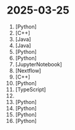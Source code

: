 # 2025-03-25

1. [](https://github.comundefined "real time face swap and one-click video deepfake with only a single image") [Python]
2. [](https://github.comundefined "TensorRT-LLM provides users with an easy-to-use Python API to define Large Language Models (LLMs) and build TensorRT engines that contain state-of-the-art optimizations to perform inference efficiently on NVIDIA GPUs. TensorRT-LLM also contains components to create Python and C++ runtimes that execute those TensorRT engines.") [C++]
3. [](https://github.comundefined "RuoYi AI 是一个全栈式 AI 开发平台，旨在帮助开发者快速构建和部署个性化的 AI 应用。") [Java]
4. [](https://github.comundefined "Agentic AI Framework for Java Developers") [Java]
5. [](https://github.comundefined "Collection of awesome LLM apps with AI Agents and RAG using OpenAI, Anthropic, Gemini and opensource models.") [Python]
6. [](https://github.comundefined "StarVector is a foundation model for SVG generation that transforms vectorization into a code generation task. Using a vision-language modeling architecture, StarVector processes both visual and textual inputs to produce high-quality SVG code with remarkable precision.") [Python]
7. [](https://github.comundefined "This repository provides tutorials and implementations for various Generative AI Agent techniques, from basic to advanced. It serves as a comprehensive guide for building intelligent, interactive AI systems.") [JupyterNotebook]
8. [](https://github.comundefined "Repository to host tool-specific module files for the Nextflow DSL2 community!") [Nextflow]
9. [](https://github.comundefined "For educational purposes only, exhaustive samples of 450+ classic/modern trojan builders including screenshots.") [C++]
10. [](https://github.comundefined "OCRmyPDF adds an OCR text layer to scanned PDF files, allowing them to be searched") [Python]
11. [](https://github.comundefined "Elegant reading of real-time and hottest news") [TypeScript]
12. [](https://github.comundefined "Explain complex systems using visuals and simple terms. Help you prepare for system design interviews.") 
13. [](https://github.comundefined "Linux, Jenkins, AWS, SRE, Prometheus, Docker, Python, Ansible, Git, Kubernetes, Terraform, OpenStack, SQL, NoSQL, Azure, GCP, DNS, Elastic, Network, Virtualization. DevOps Interview Questions") [Python]
14. [](https://github.comundefined "🏡 Open source home automation that puts local control and privacy first.") [Python]
15. [](https://github.comundefined "Make websites accessible for AI agents") [Python]
16. [](https://github.comundefined "Agno is a lightweight library for building Multimodal Agents. It exposes LLMs as a unified API and gives them superpowers like memory, knowledge, tools and reasoning.") [Python]
